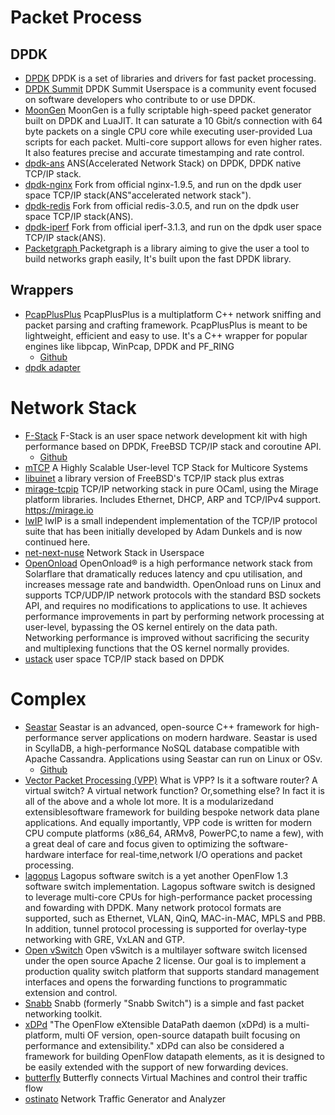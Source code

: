 # Packet Process

## DPDK
* [DPDK](http://dpdk.org/) DPDK is a set of libraries and drivers for fast packet processing.
* [DPDK Summit](https://dpdksummit.com/) DPDK Summit Userspace is a community event focused on software developers who contribute to or use DPDK.
* [MoonGen](https://github.com/emmericp/MoonGen) MoonGen is a fully scriptable high-speed packet generator built on DPDK and LuaJIT. It can saturate a 10 Gbit/s connection with 64 byte packets on a single CPU core while executing user-provided Lua scripts for each packet. Multi-core support allows for even higher rates. It also features precise and accurate timestamping and rate control.
* [dpdk-ans](https://github.com/ansyun/dpdk-ans)  ANS(Accelerated Network Stack) on DPDK, DPDK native TCP/IP stack.
* [dpdk-nginx](https://github.com/ansyun/dpdk-nginx)  Fork from official nginx-1.9.5, and run on the dpdk user space TCP/IP stack(ANS"accelerated network stack").
* [dpdk-redis](https://github.com/ansyun/dpdk-redis)  Fork from official redis-3.0.5, and run on the dpdk user space TCP/IP stack(ANS).
* [dpdk-iperf](https://github.com/ansyun/dpdk-iperf) Fork from official iperf-3.1.3, and run on the dpdk user space TCP/IP stack(ANS).
* [Packetgraph ](https://github.com/outscale/packetgraph)  Packetgraph is a library aiming to give the user a tool to build networks graph easily, It's built upon the fast DPDK library.



## Wrappers
* [PcapPlusPlus](http://seladb.github.io/PcapPlusPlus-Doc/index.html)  PcapPlusPlus is a multiplatform C++ network sniffing and packet parsing and crafting framework. PcapPlusPlus is meant to be lightweight, efficient and easy to use. It's a C++ wrapper for popular engines like libpcap, WinPcap, DPDK and PF_RING
  * [Github](https://github.com/seladb/PcapPlusPlus)
* [dpdk adapter](https://github.com/PLVision/dpdkadapter)

# Network Stack

* [F-Stack](http://www.f-stack.org/)  F-Stack is an user space network development kit with high performance based on DPDK, FreeBSD TCP/IP stack and coroutine API. 
  * [Github](https://github.com/F-Stack/f-stack)
* [mTCP](https://github.com/eunyoung14/mtcp)  A Highly Scalable User-level TCP Stack for Multicore Systems
* [libuinet](https://github.com/pkelsey/libuinet)  a library version of FreeBSD's TCP/IP stack plus extras
* [mirage-tcpip](https://github.com/mirage/mirage-tcpip)  TCP/IP networking stack in pure OCaml, using the Mirage platform libraries. Includes Ethernet, DHCP, ARP and TCP/IPv4 support. https://mirage.io
* [lwIP](http://savannah.nongnu.org/projects/lwip/)  lwIP is a small independent implementation of the TCP/IP protocol suite that has been initially developed by Adam Dunkels and is now continued here. 
* [net-next-nuse](https://github.com/libos-nuse/net-next-nuse)  Network Stack in Userspace
* [OpenOnload](http://www.openonload.org/) OpenOnload® is a high performance network stack from Solarflare that dramatically reduces latency and cpu utilisation, and increases message rate and bandwidth. OpenOnload runs on Linux and supports TCP/UDP/IP network protocols with the standard BSD sockets API, and requires no modifications to applications to use. It achieves performance improvements in part by performing network processing at user-level, bypassing the OS kernel entirely on the data path. Networking performance is improved without sacrificing the security and multiplexing functions that the OS kernel normally provides.
* [ustack](https://github.com/jiakai1000/ustack)  user space TCP/IP stack based on DPDK


# Complex

* [Seastar](http://www.seastar-project.org/)  Seastar is an advanced, open-source C++ framework for high-performance server applications on modern hardware. Seastar is used in ScyllaDB, a high-performance NoSQL database compatible with Apache Cassandra. Applications using Seastar can run on Linux or OSv.
  * [Github](https://github.com/scylladb/seastar)
* [Vector Packet Processing (VPP)](https://fd.io)  What is VPP? Is it a software router? A virtual switch? A virtual network function? Or,something else? In fact it is all of the above and a whole lot more. It is a modularizedand extensiblesoftware framework for building bespoke network data plane applications. And equally importantly, VPP code is written for modern CPU compute platforms (x86_64, ARMv8, PowerPC,to name a few), with a great deal of care and focus given to optimizing the software-hardware interface for real-time,network I/O operations and packet processing.
* [lagopus](https://github.com/lagopus/lagopus)  Lagopus software switch is a yet another OpenFlow 1.3 software switch implementation. Lagopus software switch is designed to leverage multi-core CPUs for high-performance packet processing and fowarding with DPDK. Many network protocol formats are supported, such as Ethernet, VLAN, QinQ, MAC-in-MAC, MPLS and PBB. In addition, tunnel protocol processing is supported for overlay-type networking with GRE, VxLAN and GTP.
* [Open vSwitch](https://github.com/openvswitch/ovs)  Open vSwitch is a multilayer software switch licensed under the open source Apache 2 license. Our goal is to implement a production quality switch platform that supports standard management interfaces and opens the forwarding functions to programmatic extension and control.
* [Snabb](https://github.com/snabbco/snabb)  Snabb (formerly "Snabb Switch") is a simple and fast packet networking toolkit.
* [xDPd](https://github.com/bisdn/xdpd)  "The OpenFlow eXtensible DataPath daemon (xDPd) is a multi-platform, multi OF version, open-source datapath built focusing on performance and extensibility."  xDPd can also be considered a framework for building OpenFlow datapath elements, as it is designed to be easily extended with the support of new forwarding devices.
* [butterfly](https://github.com/outscale/butterfly)  Butterfly connects Virtual Machines and control their traffic flow
* [ostinato](http://ostinato.org/)  Network Traffic Generator and Analyzer





